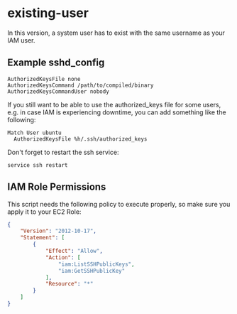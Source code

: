 # existing-user

In this version, a system user has to exist with the same username as your IAM
user.

## Example sshd_config

```
AuthorizedKeysFile none
AuthorizedKeysCommand /path/to/compiled/binary
AuthorizedKeysCommandUser nobody
```

If you still want to be able to use the authorized_keys file for some users,
e.g. in case IAM is experiencing downtime, you can add something like the
following:

```
Match User ubuntu
  AuthorizedKeysFile %h/.ssh/authorized_keys
```

Don't forget to restart the ssh service:

```shell
service ssh restart
```

## IAM Role Permissions

This script needs the following policy to execute properly, so make sure you
apply it to your EC2 Role:

```json
{
    "Version": "2012-10-17",
    "Statement": [
        {
            "Effect": "Allow",
            "Action": [
                "iam:ListSSHPublicKeys",
                "iam:GetSSHPublicKey"
            ],
            "Resource": "*"
        }
    ]
}
```
